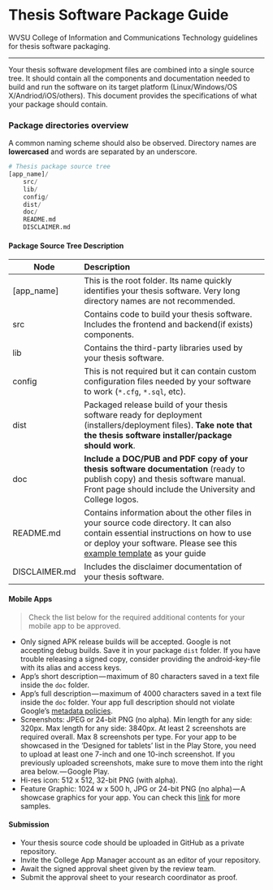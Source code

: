 # Thesis Software Package Guide
WVSU College of Information and Communications Technology guidelines for thesis software packaging.

***

Your thesis software development files are combined into a single source tree. It should contain all the components and documentation needed to build and run the software on its target platform (Linux/Windows/OS X/Andriod/iOS/others). This document provides the specifications of what your package should contain.

### Package directories overview
A common naming scheme should also be observed. Directory names are **lowercased** and words are separated by an underscore.

```python
# Thesis package source tree
[app_name]/
    src/
    lib/
    config/
    dist/
    doc/
    README.md
    DISCLAIMER.md
```
#### Package Source Tree Description

| Node | Description |
| ---- | :---- |
| [app_name] | This is the root folder. Its name quickly identifies your thesis software. Very long directory names are not recommended. |
| src | Contains code to build your thesis software. Includes the frontend and backend(if exists) components. |
| lib | Contains the third-party libraries used by your thesis software. |
| config | This is not required but it can contain custom configuration files needed by your software to work (```*.cfg```, ```*.sql```, etc). |
| dist |Packaged release build of your thesis software ready for deployment (installers/deployment files). **Take note that the thesis software installer/package should work**. |
| doc | **Include a DOC/PUB and PDF copy of your thesis software documentation** (ready to publish copy) and thesis software manual. Front page should include the University and College logos. |
| README.md | Contains information about the other files in your source code directory. It can also contain essential instructions on how to use or deploy your software. Please see this [example template](https://gist.github.com/jxson/1784669) as your guide|
| DISCLAIMER.md | Includes the disclaimer documentation of your thesis software. |

#### Mobile Apps
> Check the list below for the required additional contents for your mobile app to be approved.

* Only signed APK release builds will be accepted. Google is not accepting debug builds. Save it in your package ```dist``` folder. If you have trouble releasing a signed copy, consider providing the android-key-file with its alias and access keys.
* App’s short description — maximum of 80 characters saved in a text file inside the ```doc``` folder.
* App’s full description — maximum of 4000 characters saved in a text file inside the ```doc``` folder. Your app full description should not violate Google’s [metadata policies](https://play.google.com/about/storelisting-promotional/metadata/).
* Screenshots: JPEG or 24-bit PNG (no alpha). Min length for any side: 320px. Max length for any side: 3840px. At least 2 screenshots are required overall. Max 8 screenshots per type. For your app to be showcased in the ‘Designed for tablets’ list in the Play Store, you need to upload at least one 7-inch and one 10-inch screenshot. If you previously uploaded screenshots, make sure to move them into the right area below. — Google Play.
* Hi-res icon: 512 x 512, 32-bit PNG (with alpha).
* Feature Graphic: 1024 w x 500 h, JPG or 24-bit PNG (no alpha) — A showcase graphics for your app. You can check this [link](https://dribbble.com/shots/1711557-Google-Play-Screenshots-Feature-Graphic-and-More) for more samples.

#### Submission
* Your thesis source code should be uploaded in GitHub as a private repository.
* Invite the College App Manager account as an editor of your repository.
* Await the signed approval sheet given by the review team.
* Submit the approval sheet to your research coordinator as proof.
